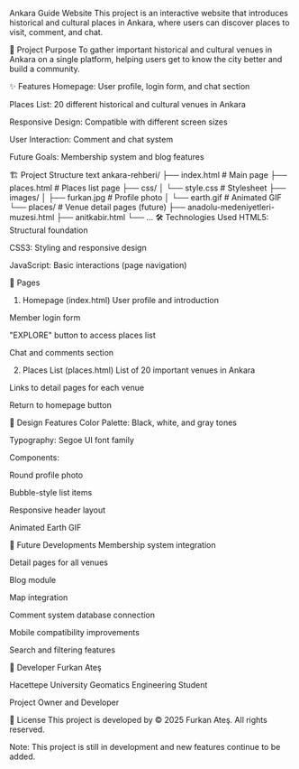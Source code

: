 Ankara Guide Website
This project is an interactive website that introduces historical and cultural places in Ankara, where users can discover places to visit, comment, and chat.

🎯 Project Purpose
To gather important historical and cultural venues in Ankara on a single platform, helping users get to know the city better and build a community.

✨ Features
Homepage: User profile, login form, and chat section

Places List: 20 different historical and cultural venues in Ankara

Responsive Design: Compatible with different screen sizes

User Interaction: Comment and chat system

Future Goals: Membership system and blog features

🏗️ Project Structure
text
ankara-rehberi/
├── index.html              # Main page
├── places.html             # Places list page
├── css/
│   └── style.css          # Stylesheet
├── images/
│   ├── furkan.jpg         # Profile photo
│   └── earth.gif          # Animated GIF
└── places/                # Venue detail pages (future)
    ├── anadolu-medeniyetleri-muzesi.html
    ├── anitkabir.html
    └── ...
🛠️ Technologies Used
HTML5: Structural foundation

CSS3: Styling and responsive design

JavaScript: Basic interactions (page navigation)

📱 Pages
1. Homepage (index.html)
User profile and introduction

Member login form

"EXPLORE" button to access places list

Chat and comments section

2. Places List (places.html)
List of 20 important venues in Ankara

Links to detail pages for each venue

Return to homepage button

🎨 Design Features
Color Palette: Black, white, and gray tones

Typography: Segoe UI font family

Components:

Round profile photo

Bubble-style list items

Responsive header layout

Animated Earth GIF

🚀 Future Developments
Membership system integration

Detail pages for all venues

Blog module

Map integration

Comment system database connection

Mobile compatibility improvements

Search and filtering features

👤 Developer
Furkan Ateş

Hacettepe University Geomatics Engineering Student

Project Owner and Developer

📄 License
This project is developed by © 2025 Furkan Ateş. All rights reserved.

Note: This project is still in development and new features continue to be added. 
